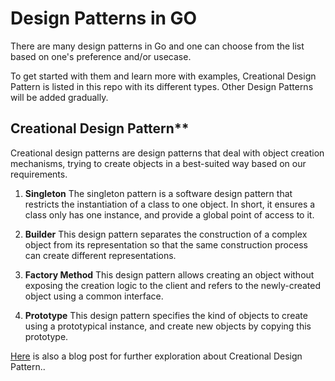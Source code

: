 # Design Patterns in GO

There are many design patterns in Go and one can choose from the list based on one's preference and/or usecase.

To get started with them and learn more with examples, Creational Design Pattern is listed in this repo with its different types. Other Design Patterns will be added gradually.

## Creational Design Pattern**
  Creational design patterns are design patterns that deal with object creation mechanisms, trying to create objects in a best-suited way based on our requirements.

  1. **Singleton**
      The singleton pattern is a software design pattern that restricts the instantiation of a class to one object. In short, it ensures a class only has one instance, and provide a global point of access to it.

  2. **Builder**
      This design pattern separates the construction of a complex object from its representation so that the same construction process can create different representations.

  3. **Factory Method**
      This design pattern allows creating an object without exposing the creation logic to the client and refers to the newly-created object using a common interface.

  4. **Prototype**
      This design pattern specifies the kind of objects to create using a prototypical instance, and create new objects by copying this prototype.

  [Here](https://medium.com/@rojace.shrestha/creational-design-pattern-in-go-b78cce98f328) is also a blog post for further exploration about Creational Design Pattern..